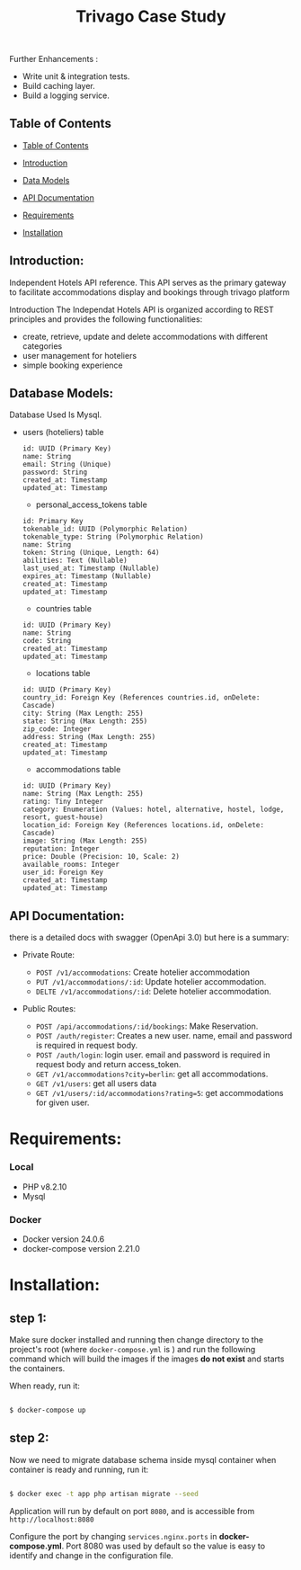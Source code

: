 <h1  align="center"> Trivago Case Study </h1>  <br>



<p  align="center">

Further Enhancements :
- Write unit & integration tests.
- Build caching layer.
- Build a logging service.
</p>


## Table of Contents

-  [Table of Contents](#table-of-contents)

-  [Introduction](#introduction-)

-  [Data Models](#database-models-)

-  [API Documentation](#api-documentation-)

-  [Requirements](#requirements-)

-  [Installation](#installation-)







## Introduction:
Independent Hotels API reference. This API serves as the primary gateway to facilitate accommodations display and bookings through trivago platform

Introduction
The Independat Hotels API is organized according to REST principles and provides the following functionalities:

- create, retrieve, update and delete accommodations with different categories
- user management for hoteliers
- simple booking experience

## Database Models:

Database Used Is Mysql.

  - users (hoteliers) table
      ``` 
      id: UUID (Primary Key)
      name: String
      email: String (Unique)
      password: String
      created_at: Timestamp
      updated_at: Timestamp
      ```
      - personal_access_tokens table
      ``` 
    id: Primary Key
    tokenable_id: UUID (Polymorphic Relation)
    tokenable_type: String (Polymorphic Relation)
    name: String
    token: String (Unique, Length: 64)
    abilities: Text (Nullable)
    last_used_at: Timestamp (Nullable)
    expires_at: Timestamp (Nullable)
    created_at: Timestamp
    updated_at: Timestamp
      ```
      - countries table
      ``` 
    id: UUID (Primary Key)
    name: String
    code: String
    created_at: Timestamp
    updated_at: Timestamp
      ```
    - locations table
    ``` 
    id: UUID (Primary Key)
    country_id: Foreign Key (References countries.id, onDelete: Cascade)
    city: String (Max Length: 255)
    state: String (Max Length: 255)
    zip_code: Integer
    address: String (Max Length: 255)
    created_at: Timestamp
    updated_at: Timestamp
    ```
     - accommodations table
    ```
    id: UUID (Primary Key)
    name: String (Max Length: 255)
    rating: Tiny Integer
    category: Enumeration (Values: hotel, alternative, hostel, lodge, resort, guest-house)
    location_id: Foreign Key (References locations.id, onDelete: Cascade)
    image: String (Max Length: 255)
    reputation: Integer
    price: Double (Precision: 10, Scale: 2)
    available_rooms: Integer
    user_id: Foreign Key
    created_at: Timestamp
    updated_at: Timestamp
    ```
## API Documentation:

there is a detailed docs with swagger (OpenApi 3.0) but here is a summary:

- Private Route:

    * `POST /v1/accommodations`: Create hotelier accommodation
    * `PUT /v1/accommodations/:id`: Update hotelier accommodation.
    * `DELTE /v1/accommodations/:id`: Delete hotelier accommodation.

- Public Routes:

   * `POST /api/accommodations/:id/bookings`: Make Reservation.
  * `POST /auth/register`: Creates a new user. name, email and password is required in request body.
  * `POST /auth/login`: login user. email and password is required in request body and return access_token.
  * `GET /v1/accommodations?city=berlin`: get all accommodations.
  * `GET /v1/users`: get all users data
  * `GET /v1/users/:id/accommodations?rating=5`: get accommodations for given user.


# Requirements:

### Local
*  PHP v8.2.10
*  Mysql

### Docker
*  Docker version 24.0.6
*  docker-compose version 2.21.0


# Installation:
## step 1:

Make sure docker installed and running then change directory to the project's root (where `docker-compose.yml` is ) and run the following command which will build the images if the images **do not exist** and starts the containers.

When ready, run it:

```bash

$ docker-compose up

```
## step 2:
Now we need to migrate database schema 
inside mysql container when container is ready and running, run it:

```bash

$ docker exec -t app php artisan migrate --seed

```
Application will run by default on port `8080`, and is accessible from `http://localhost:8080`



Configure the port by changing `services.nginx.ports` in __docker-compose.yml__. Port 8080 was used by default so the value is easy to identify and change in the configuration file.
